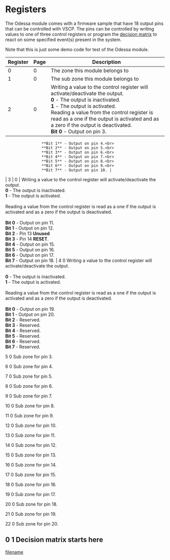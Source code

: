 # Registers

The Odessa module comes with a firmware sample that have 18 output pins that can be controlled with VSCP. The pins can be controlled by writing values to one of three control registers or program the [decision matrix](decisionmatrix) to react on some specified event(s) present in the system.

Note that this is just some demo code for test of the Odessa module.

| Register   | Page   | Description |
| ---------- | ------ | ----------- |
| 0          | 0      | The zone this module belongs to |
| 1          | 0      | The sub zone this module belongs to |
| 2          | 0      | Writing a value to the control register will activate/deactivate the output. <br>**0** - The output is inactivated.<br>**1** - The output is activated.<br>                    Reading a value from the control register is read as a one if the output is activated and as a zero if the output is deactivated.<br>**Bit 0** - Output on pin 3.<br>
                    **Bit 1** - Output on pin 4.<br>
                    **Bit 2** - Output on pin 5.<br>
                    **Bit 3** - Output on pin 6.<br>
                    **Bit 4** - Output on pin 7.<br>
                    **Bit 5** - Output on pin 8.<br>
                    **Bit 6** - Output on pin 9.<br>
                    **Bit 7** - Output on pin 10. |
  | 3     |     0      | Writing a value to the control register will activate/deactivate the output.
                    \
                    **0** - The output is inactivated.\
                    **1** - The output is activated.\
                    \
                    Reading a value from the control register is read as a one if the output is activated and as a zero if the output is deactivated.\
                    \
                    **Bit 0** - Output on pin 11.\
                    **Bit 1** - Output on pin 12.\
                    **Bit 2** - Pin 13 **Unused**\
                    **Bit 3** - Pin 14 **RESET**.\
                    **Bit 4** - Output on pin 15.\
                    **Bit 5** - Output on pin 16.\
                    **Bit 6** - Output on pin 17.\
                    **Bit 7** - Output on pin 18. |
  4          0      Writing a value to the control register will activate/deactivate the output.\
                    \
                    **0** - The output is inactivated.\
                    **1** - The output is activated.\
                    \
                    Reading a value from the control register is read as a one if the output is activated and as a zero if the output is deactivated.\
                    \
                    **Bit 0** - Output on pin 19.\
                    **Bit 1** - Output on pin 20.\
                    **Bit 2** - Reserved.\
                    **Bit 3** - Reserved.\
                    **Bit 4** - Reserved.\
                    **Bit 5** - Reserved.\
                    **Bit 6** - Reserved.\
                    **Bit 7** - Reserved.

  5          0      Sub zone for pin 3.

  6          0      Sub zone for pin 4.

  7          0      Sub zone for pin 5.

  8          0      Sub zone for pin 6.

  9          0      Sub zone for pin 7.

  10         0      Sub zone for pin 8.

  11         0      Sub zone for pin 9.

  12         0      Sub zone for pin 10.

  13         0      Sub zone for pin 11.

  14         0      Sub zone for pin 12.

  15         0      Sub zone for pin 13.

  16         0      Sub zone for pin 14.

  17         0      Sub zone for pin 15.

  18         0      Sub zone for pin 16.

  19         0      Sub zone for pin 17.

  20         0      Sub zone for pin 18.

  21         0      Sub zone for pin 19.

  22         0      Sub zone for pin 20.

  0          1      Decision matrix starts here
  ------------------------------------------------------------------------------------------------------------------------------------------------------

[filename](./bottom-copyright.md ':include')
